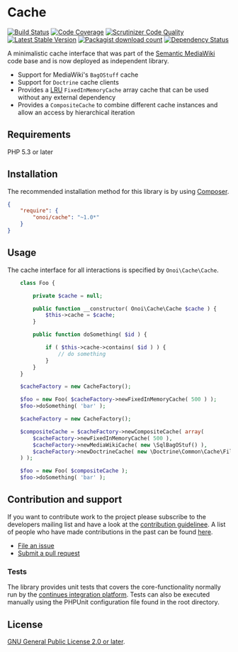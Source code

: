# Cache

[![Build Status](https://secure.travis-ci.org/onoi/cache.svg?branch=master)](http://travis-ci.org/onoi/cache)
[![Code Coverage](https://scrutinizer-ci.com/g/onoi/cache/badges/coverage.png?b=master)](https://scrutinizer-ci.com/g/onoi/cache/?branch=master)
[![Scrutinizer Code Quality](https://scrutinizer-ci.com/g/onoi/cache/badges/quality-score.png?b=master)](https://scrutinizer-ci.com/g/onoi/cache/?branch=master)
[![Latest Stable Version](https://poser.pugx.org/onoi/cache/version.png)](https://packagist.org/packages/onoi/cache)
[![Packagist download count](https://poser.pugx.org/onoi/cache/d/total.png)](https://packagist.org/packages/onoi/cache)
[![Dependency Status](https://www.versioneye.com/php/onoi:cache/badge.png)](https://www.versioneye.com/php/onoi:cache)

A minimalistic cache interface that was part of the [Semantic MediaWiki][smw] code base and
is now deployed as independent library.

- Support for MediaWiki's `BagOStuff` cache
- Support for `Doctrine` cache clients
- Provides a [LRU][lru] `FixedInMemoryCache` array cache that can be used without any external dependency
- Provides a `CompositeCache` to combine different cache instances and allow an access by hierarchical iteration

## Requirements

PHP 5.3 or later

## Installation

The recommended installation method for this library is by using [Composer][composer].

```json
{
	"require": {
		"onoi/cache": "~1.0*"
	}
}
```

## Usage

The cache interface for all interactions is specified by `Onoi\Cache\Cache`.

```php
	class Foo {

		private $cache = null;

		public function __constructor( Onoi\Cache\Cache $cache ) {
			$this->cache = $cache;
		}

		public function doSomething( $id ) {

			if ( $this->cache->contains( $id ) ) {
				// do something
			}
		}
	}
```
```php
	$cacheFactory = new CacheFactory();

	$foo = new Foo( $cacheFactory->newFixedInMemoryCache( 500 ) );
	$foo->doSomething( 'bar' );
```
```php
	$cacheFactory = new CacheFactory();

	$compositeCache = $cacheFactory->newCompositeCache( array(
		$cacheFactory->newFixedInMemoryCache( 500 ),
		$cacheFactory->newMediaWikiCache( new \SqlBagOStuf() ),
		$cacheFactory->newDoctrineCache( new \Doctrine\Common\Cache\FileCache( '/C/Foo' ) )
	) );

	$foo = new Foo( $compositeCache );
	$foo->doSomething( 'bar' );

```

## Contribution and support

If you want to contribute work to the project please subscribe to the
developers mailing list and have a look at the [contribution guidelinee](/CONTRIBUTING.md). A list of people who have made contributions in the past can be found [here][contributors].

* [File an issue](https://github.com/onoi/cache/issues)
* [Submit a pull request](https://github.com/onoi/cache/pulls)

### Tests

The library provides unit tests that covers the core-functionality normally run by the [continues integration platform][travis]. Tests can also be executed manually using the PHPUnit configuration file found in the root directory.

## License

[GNU General Public License 2.0 or later][license].

[composer]: https://getcomposer.org/
[contributors]: https://github.com/onoi/cache/graphs/contributors
[license]: https://www.gnu.org/copyleft/gpl.html
[travis]: https://travis-ci.org/onoi/cache
[smw]: https://github.com/SemanticMediaWiki/SemanticMediaWiki/
[lru]: https://en.wikipedia.org/wiki/Least_Recently_Used
